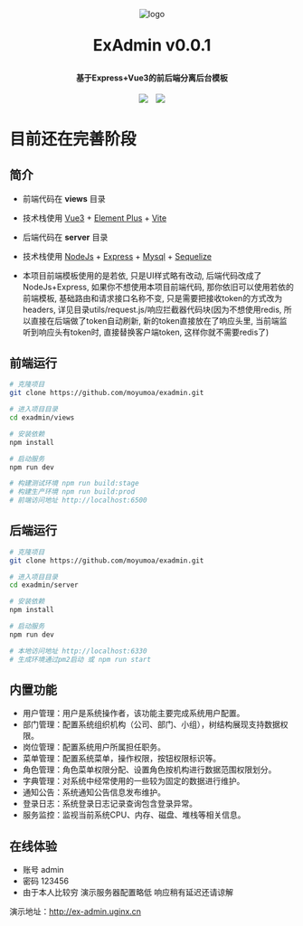 <p align="center">
	<img alt="logo" src="https://minipro.cvxv.cn/chat/funclist/cip.png">
</p>
<h1 align="center" style="margin: 30px 0 30px; font-weight: bold;">ExAdmin v0.0.1</h1>
<h4 align="center">基于Express+Vue3的前后端分离后台模板</h4>
<p align="center">
    <a href="https://github.com/moyumoa/exadmin.git"><img src="https://img.shields.io/badge/ExAdmin-V0.0.1-brightgreen?style=flat-square"></a>
		<a href="https://github.com/moyumoa/exadmin.git" style="margin-left: 10px"><img src="https://img.shields.io/github/stars/moyumoa/exadmin.svg?style=social"></a>
</p>

# 目前还在完善阶段

## 简介

+ 前端代码在 **views** 目录

+ 技术栈使用 [Vue3](https://v3.cn.vuejs.org) + [Element Plus](https://element-plus.org/zh-CN) + [Vite](https://cn.vitejs.dev)

+ 后端代码在 **server** 目录

+ 技术栈使用 [NodeJs](https://nodejs.org) + [Express](https://expressjs.com) + [Mysql](https://www.mysql.com/cn) + [Sequelize](https://sequelize.org)

+ 本项目前端模板使用的是若依, 只是UI样式略有改动, 后端代码改成了NodeJs+Express, 如果你不想使用本项目前端代码, 那你依旧可以使用若依的前端模板, 基础路由和请求接口名称不变, 只是需要把接收token的方式改为headers, 详见目录utils/request.js/响应拦截器代码块(因为不想使用redis, 所以直接在后端做了token自动刷新, 新的token直接放在了响应头里, 当前端监听到响应头有token时, 直接替换客户端token, 这样你就不需要redis了)

## 前端运行

```bash
# 克隆项目
git clone https://github.com/moyumoa/exadmin.git

# 进入项目目录
cd exadmin/views

# 安装依赖
npm install

# 启动服务
npm run dev

# 构建测试环境 npm run build:stage
# 构建生产环境 npm run build:prod
# 前端访问地址 http://localhost:6500
```

## 后端运行

```bash
# 克隆项目
git clone https://github.com/moyumoa/exadmin.git

# 进入项目目录
cd exadmin/server

# 安装依赖
npm install

# 启动服务
npm run dev

# 本地访问地址 http://localhost:6330
# 生成环境通过pm2启动 或 npm run start
```

## 内置功能

+ 用户管理：用户是系统操作者，该功能主要完成系统用户配置。
+ 部门管理：配置系统组织机构（公司、部门、小组），树结构展现支持数据权限。
+ 岗位管理：配置系统用户所属担任职务。
+ 菜单管理：配置系统菜单，操作权限，按钮权限标识等。
+ 角色管理：角色菜单权限分配、设置角色按机构进行数据范围权限划分。
+ 字典管理：对系统中经常使用的一些较为固定的数据进行维护。
+ 通知公告：系统通知公告信息发布维护。
+ 登录日志：系统登录日志记录查询包含登录异常。
+ 服务监控：监视当前系统CPU、内存、磁盘、堆栈等相关信息。

## 在线体验

+ 账号 admin
+ 密码 123456
+ 由于本人比较穷 演示服务器配置略低 响应稍有延迟还请谅解

演示地址：http://ex-admin.uginx.cn

